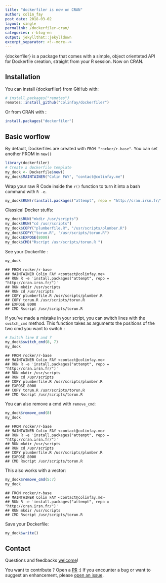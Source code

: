 ```yaml
---
title: "dockerfiler is now on CRAN"
author: colin_fay
post_date: 2018-03-02
layout: single
permalink: /dockerfiler-cran/
categories: r-blog-en
output: jekyllthat::jekylldown
excerpt_separator: <!--more-->
---
```


{dockerfiler} is a package that comes with a simple, object orienteted
API for Dockerfile creation, straight from your R session. Now on CRAN.

<!--more-->

## Installation

You can install {dockerfiler} from GitHub with:

``` r
# install.packages("remotes")
remotes::install_github("colinfay/dockerfiler")
```

Or from CRAN with :

``` r
install.packages("dockerfiler")
```

## Basic worflow

By default, Dockerfiles are created with `FROM "rocker/r-base"`. You can
set another FROM in `new()`

``` r
library(dockerfiler)
# Create a dockerfile template
my_dock <- Dockerfile$new()
my_dock$MAINTAINER("Colin FAY", "contact@colinfay.me")
```

Wrap your raw R Code inside the `r()` function to turn it into a bash
command with `R
-e`.

``` r
my_dock$RUN(r(install.packages("attempt", repo = "http://cran.irsn.fr/")))
```

Classical Docker stuffs:

``` r
my_dock$RUN("mkdir /usr/scripts")
my_dock$RUN("cd /usr/scripts")
my_dock$COPY("plumberfile.R", "/usr/scripts/plumber.R")
my_dock$COPY("torun.R", "/usr/scripts/torun.R")
my_dock$EXPOSE(8000)
my_dock$CMD("Rscript /usr/scripts/torun.R ")
```

See your Dockerfile :

``` r
my_dock
```

    ## FROM rocker/r-base
    ## MAINTAINER Colin FAY <contact@colinfay.me>
    ## RUN R -e 'install.packages("attempt", repo = "http://cran.irsn.fr/")'
    ## RUN mkdir /usr/scripts
    ## RUN cd /usr/scripts
    ## COPY plumberfile.R /usr/scripts/plumber.R
    ## COPY torun.R /usr/scripts/torun.R
    ## EXPOSE 8000
    ## CMD Rscript /usr/scripts/torun.R

If you’ve made a mistake in your script, you can switch lines with the
`switch_cmd` method. This function takes as arguments the positions of
the two cmd you want to switch :

``` r
# Switch line 8 and 7
my_dock$switch_cmd(8, 7)
my_dock
```

    ## FROM rocker/r-base
    ## MAINTAINER Colin FAY <contact@colinfay.me>
    ## RUN R -e 'install.packages("attempt", repo = "http://cran.irsn.fr/")'
    ## RUN mkdir /usr/scripts
    ## RUN cd /usr/scripts
    ## COPY plumberfile.R /usr/scripts/plumber.R
    ## EXPOSE 8000
    ## COPY torun.R /usr/scripts/torun.R
    ## CMD Rscript /usr/scripts/torun.R

You can also remove a cmd with `remove_cmd`:

``` r
my_dock$remove_cmd(8)
my_dock
```

    ## FROM rocker/r-base
    ## MAINTAINER Colin FAY <contact@colinfay.me>
    ## RUN R -e 'install.packages("attempt", repo = "http://cran.irsn.fr/")'
    ## RUN mkdir /usr/scripts
    ## RUN cd /usr/scripts
    ## COPY plumberfile.R /usr/scripts/plumber.R
    ## EXPOSE 8000
    ## CMD Rscript /usr/scripts/torun.R

This also works with a vector:

``` r
my_dock$remove_cmd(5:7)
my_dock
```

    ## FROM rocker/r-base
    ## MAINTAINER Colin FAY <contact@colinfay.me>
    ## RUN R -e 'install.packages("attempt", repo = "http://cran.irsn.fr/")'
    ## RUN mkdir /usr/scripts
    ## CMD Rscript /usr/scripts/torun.R

Save your Dockerfile:

``` r
my_dock$write()
```

## Contact

Questions and feedbacks [welcome](mailto:contact@colinfay.me)\!

You want to contribute ? Open a
[PR](https://github.com/ColinFay/dockerfiler/pulls) :) If you encounter
a bug or want to suggest an enhancement, please [open an
issue](https://github.com/ColinFay/dockerfiler/issues).
